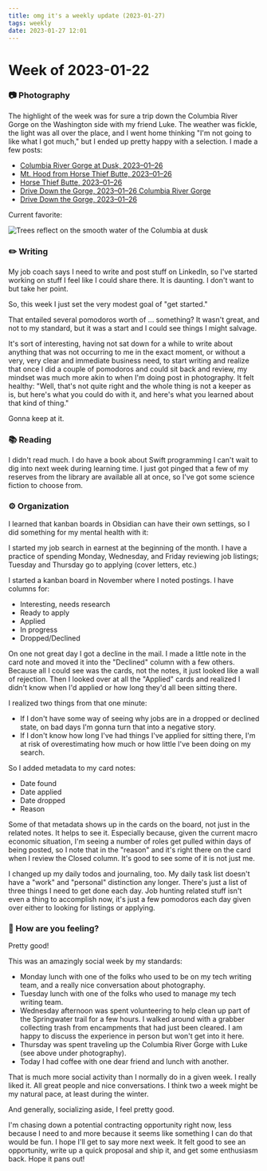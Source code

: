 ```yaml
---
title: omg it's a weekly update (2023-01-27)
tags: weekly
date: 2023-01-27 12:01
---
```


# Week of 2023-01-22

### 📷  Photography 

The highlight of the week was for sure a trip down the Columbia River Gorge on the Washington side with my friend Luke. The weather was fickle, the light was all over the place, and I went home thinking "I'm not going to like what I got much," but I ended up pretty happy with a selection. I made a few posts: 

- [Columbia River Gorge at Dusk, 2023–01–26](https://its.puddingtime.org/2023/01/27/columbia-river-gorge.html)
- [Mt. Hood from Horse Thief Butte, 2023–01–26](https://its.puddingtime.org/2023/01/27/mt-hood-from.html)
- [Horse Thief Butte, 2023–01–26](https://its.puddingtime.org/2023/01/27/horse-thief-butte.html)
- [Drive Down the Gorge, 2023–01–26 Columbia River Gorge](https://its.puddingtime.org/2023/01/27/173928.html)
- [Drive Down the Gorge, 2023–01–26](https://its.puddingtime.org/2023/01/27/drive-down-the.html)

Current favorite: 

![Trees reflect on the smooth water of the Columbia at dusk](https://photos.smugmug.com/photos/i-m9BS577/0/a0ed9e16/XL/i-m9BS577-XL.jpg)



### ✏️ Writing

My job coach says I need to write and post stuff on LinkedIn, so I've started working on stuff I feel like I could share there. It is daunting. I don't want to but take her point. 

So, this week I just set the very modest goal of "get started."

That entailed several pomodoros worth of ... something? It wasn't great, and not to my standard, but it was a start and I could see things I might salvage. 

It's sort of interesting, having not sat down for a while to write about anything that was not occurring to me in the exact moment, or without a very, very clear and immediate business need, to start writing and realize that once I did a couple of pomodoros and could sit back and review, my mindset was much more akin to when I'm doing post in photography. It felt healthy: "Well, that's not quite right and the whole thing is not a keeper as is, but here's what you could do with it, and here's what you learned about that kind of thing."

Gonna keep at it. 


### 📚 Reading

I didn't read much. I do have a book about Swift programming I can't wait to dig into next week during learning time. I just got pinged that a few of my reserves from the library are available all at once, so I've got some science fiction to choose from. 


### ⚙️ Organization

I learned that kanban boards in Obsidian can have their own settings, so I did something for my mental health with it:

I started my job search in earnest at the beginning of the month. I have a practice of spending Monday, Wednesday, and Friday reviewing job listings; Tuesday and Thursday go to applying (cover letters, etc.)

I started a kanban board in November where I noted postings. I have columns for:

- Interesting, needs research
- Ready to apply
- Applied
- In progress
- Dropped/Declined

On one not great day I got a decline in the mail. I made a little note in the card note and moved it into the "Declined" column with a few others. Because all I could see was the cards, not the notes, it just looked like a wall of rejection. Then I looked over at all the "Applied" cards and realized I didn't know when I'd applied or how long they'd all been sitting there. 

I realized two things from that one minute:

- If I don't have some way of seeing why jobs are in a dropped or declined state, on bad days I'm gonna turn that into a negative story. 
- If I don't know how long I've had things I've applied for sitting there, I'm at risk of overestimating how much or how little I've been doing on my search. 

So I added metadata to my card notes: 

- Date found
- Date applied
- Date dropped
- Reason

Some of that metadata shows up in the cards on the board, not just in the related notes. It helps to see it. Especially because, given the current macro economic situation, I'm seeing a number of roles get pulled within days of being posted, so I note that in the "reason" and it's right there on the card when I review the Closed column. It's good to see some of it is not just me. 

I changed up my daily todos and journaling, too. My daily task list doesn't have a "work" and "personal" distinction any longer. There's just a list of three things I need to get done each day. Job hunting related stuff isn't even a thing to accomplish now, it's just a few pomodoros each day given over either to looking for listings or applying. 

### 🫥 How are you feeling?

Pretty good! 

This was an amazingly social week by my standards:

- Monday lunch with one of the folks who used to be on my tech writing team, and a really nice conversation about photography. 
- Tuesday lunch with one of the folks who used to manage my tech writing team. 
- Wednesday afternoon was spent volunteering to help clean up part of the Springwater trail for a few hours. I walked around with a grabber collecting trash from encampments that had just been cleared. I am happy to discuss the experience in person but won't get into it here. 
- Thursday was spent traveling up the Columbia River Gorge with Luke (see above under photography). 
- Today I had coffee with one dear friend and lunch with another. 

That is much more social activity than I normally do in a given week. I really liked it. All great people and nice conversations. I think two a week might be my natural pace, at least during the winter. 

And generally, socializing aside, I feel pretty good. 

I'm chasing down a potential contracting opportunity right now, less because I need to and more because it seems like something I can do that would be fun. I hope I'll get to say more next week. It felt good to see an opportunity, write up a quick proposal and ship it, and get some enthusiasm back. Hope it pans out! 